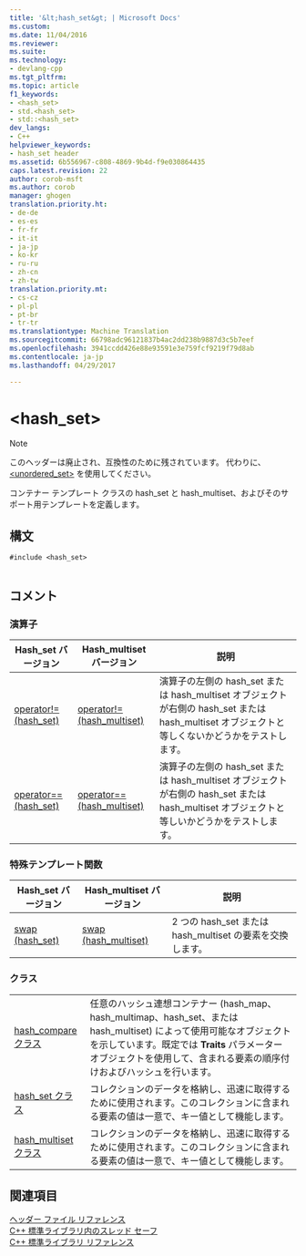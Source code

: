 ```yaml
---
title: '&lt;hash_set&gt; | Microsoft Docs'
ms.custom: 
ms.date: 11/04/2016
ms.reviewer: 
ms.suite: 
ms.technology:
- devlang-cpp
ms.tgt_pltfrm: 
ms.topic: article
f1_keywords:
- <hash_set>
- std.<hash_set>
- std::<hash_set>
dev_langs:
- C++
helpviewer_keywords:
- hash_set header
ms.assetid: 6b556967-c808-4869-9b4d-f9e030864435
caps.latest.revision: 22
author: corob-msft
ms.author: corob
manager: ghogen
translation.priority.ht:
- de-de
- es-es
- fr-fr
- it-it
- ja-jp
- ko-kr
- ru-ru
- zh-cn
- zh-tw
translation.priority.mt:
- cs-cz
- pl-pl
- pt-br
- tr-tr
ms.translationtype: Machine Translation
ms.sourcegitcommit: 66798adc96121837b4ac2dd238b9887d3c5b7eef
ms.openlocfilehash: 3941ccdd426e88e93591e3e759fcf9219f79d8ab
ms.contentlocale: ja-jp
ms.lasthandoff: 04/29/2017

---
```

# <a name="lthashsetgt"></a>&lt;hash_set&gt;
> [!NOTE]
>  このヘッダーは廃止され、互換性のために残されています。 代わりに、[<unordered_set>](../standard-library/unordered-set.md) を使用してください。  
  
 コンテナー テンプレート クラスの hash_set と hash_multiset、およびそのサポート用テンプレートを定義します。  
  
## <a name="syntax"></a>構文  
  
```  
#include <hash_set>  
  
```  
  
## <a name="remarks"></a>コメント  
  
### <a name="operators"></a>演算子  
  
|Hash_set バージョン|Hash_multiset バージョン|説明|  
|-----------------------|----------------------------|-----------------|  
|[operator!= (hash_set)](../standard-library/hash-set-operators.md#op_neq)|[operator!= (hash_multiset)](../standard-library/hash-set-operators.md#op_neq)|演算子の左側の hash_set または hash_multiset オブジェクトが右側の hash_set または hash_multiset オブジェクトと等しくないかどうかをテストします。|  
|[operator== (hash_set)](../standard-library/hash-set-operators.md#op_eq_eq)|[operator== (hash_multiset)](../standard-library/hash-set-operators.md#op_eq_eq)|演算子の左側の hash_set または hash_multiset オブジェクトが右側の hash_set または hash_multiset オブジェクトと等しいかどうかをテストします。|  
  
### <a name="specialized-template-functions"></a>特殊テンプレート関数  
  
|Hash_set バージョン|Hash_multiset バージョン|説明|  
|-----------------------|----------------------------|-----------------|  
|[swap (hash_set)](../standard-library/hash-set-functions.md#swap)|[swap (hash_multiset)](../standard-library/hash-set-functions.md#swap_hash_multiset)|2 つの hash_set または hash_multiset の要素を交換します。|  
  
### <a name="classes"></a>クラス  
  
|||  
|-|-|  
|[hash_compare クラス](../standard-library/hash-compare-class.md)|任意のハッシュ連想コンテナー (hash_map、hash_multimap、hash_set、または hash_multiset) によって使用可能なオブジェクトを示しています。既定では **Traits** パラメーター オブジェクトを使用して、含まれる要素の順序付けおよびハッシュを行います。|  
|[hash_set クラス](../standard-library/hash-set-class.md)|コレクションのデータを格納し、迅速に取得するために使用されます。このコレクションに含まれる要素の値は一意で、キー値として機能します。|  
|[hash_multiset クラス](../standard-library/hash-multiset-class.md)|コレクションのデータを格納し、迅速に取得するために使用されます。このコレクションに含まれる要素の値は一意で、キー値として機能します。|  
  
## <a name="see-also"></a>関連項目  
 [ヘッダー ファイル リファレンス](../standard-library/cpp-standard-library-header-files.md)   
 [C++ 標準ライブラリ内のスレッド セーフ](../standard-library/thread-safety-in-the-cpp-standard-library.md)   
 [C++ 標準ライブラリ リファレンス](../standard-library/cpp-standard-library-reference.md)




